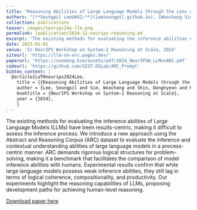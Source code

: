 ```yaml
---
title: "Reasoning Abilities of Large Language Models through the Lens of Abstraction and Reasoning (Extended Abstract of the below paper)"
authors: "[**Seungpil Lee&#42;**](iamseungpil.github.io), [Woochang Sim&#42;](https://scholar.google.com/citations?user=vBmLpIUAAAAJ&hl=en), [Donghyeon Shin&#42;](https://scholar.google.com/citations?hl=en&user=J5BIlf8AAAAJ), Sejin Kim and [Sundong Kim†](https://sundong.kim/)"
collection: publications
teaser: images/neurips24w-llm.png
permalink: /publication/2024-12-neurips-reasoning.md
excerpt: 'The existing methods for evaluating the inference abilities of Large Language Models (LLMs) have been results-centric, making it difficult to assess the inference process. We introduce a new approach using the Abstract and Reasoning Corpus (ARC) dataset to evaluate the inference and contextual understanding abilities of large language models in a process-centric manner. ARC demands rigorous logical structures for problem-solving, making it a benchmark that facilitates the comparison of model inference abilities with humans. Experimental results confirm that while large language models possess weak inference abilities, they still lag in terms of logical coherence, compositionality, and productivity. Our experiments highlight the reasoning capabilities of LLMs, proposing development paths for achieving human-level reasoning.'
date: 2025-01-01
venue: 'In NeurIPS Workshop on System-2 Reasoning at Scale, 2024'
siteurl: 'https://llm-on-arc.pages.dev/'
paperurl: 'https://sundong.kim/assets/pdf/2024_NeurIPSW_LLMonARC.pdf'
codeurl: 'https://github.com/GIST-DSLab/ARC_Prompt'
bibtex_content: |
  @article{LoTHneurips2024Lee,
    title = {{Reasoning Abilities of Large Language Models through the Lens of Abstraction and Reasoning (Extended Abstract of the below paper)}},
    author = {Lee, Seungpil and Sim, Woochang and Shin, Donghyeon and Kim, Sejin and Kim, Sundong},
    booktitle = {NeurIPS Workshop on System-2 Reasoning at Scale},
    year = {2024},
    }
---
```

The existing methods for evaluating the inference abilities of Large Language Models (LLMs) have been results-centric, making it difficult to assess the inference process. We introduce a new approach using the Abstract and Reasoning Corpus (ARC) dataset to evaluate the inference and contextual understanding abilities of large language models in a process-centric manner. ARC demands rigorous logical structures for problem-solving, making it a benchmark that facilitates the comparison of model inference abilities with humans. Experimental results confirm that while large language models possess weak inference abilities, they still lag in terms of logical coherence, compositionality, and productivity. Our experiments highlight the reasoning capabilities of LLMs, proposing development paths for achieving human-level reasoning.

[Download paper here](https://arxiv.org/abs/2403.11793)

<!-- Recommended citation: Your Name, You. (2010). "Paper Title Number 2." <i>Journal 1</i>. 1(2). -->